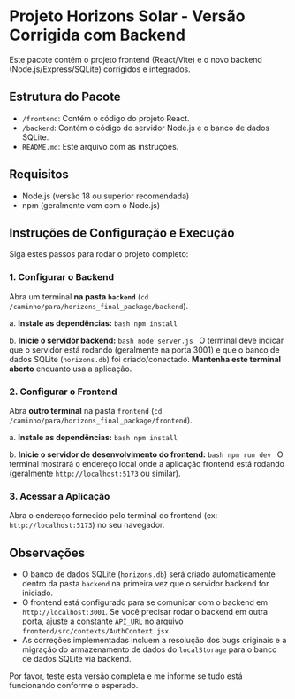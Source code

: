 
# Projeto Horizons Solar - Versão Corrigida com Backend

Este pacote contém o projeto frontend (React/Vite) e o novo backend (Node.js/Express/SQLite) corrigidos e integrados.

## Estrutura do Pacote

-   `/frontend`: Contém o código do projeto React.
-   `/backend`: Contém o código do servidor Node.js e o banco de dados SQLite.
-   `README.md`: Este arquivo com as instruções.

## Requisitos

-   Node.js (versão 18 ou superior recomendada)
-   npm (geralmente vem com o Node.js)

## Instruções de Configuração e Execução

Siga estes passos para rodar o projeto completo:

### 1. Configurar o Backend

Abra um terminal **na pasta `backend`** (`cd /caminho/para/horizons_final_package/backend`).

   a. **Instale as dependências:**
      ```bash
      npm install
      ```

   b. **Inicie o servidor backend:**
      ```bash
      node server.js
      ```
      O terminal deve indicar que o servidor está rodando (geralmente na porta 3001) e que o banco de dados SQLite (`horizons.db`) foi criado/conectado.
      **Mantenha este terminal aberto** enquanto usa a aplicação.

### 2. Configurar o Frontend

Abra **outro terminal** na pasta `frontend` (`cd /caminho/para/horizons_final_package/frontend`).

   a. **Instale as dependências:**
      ```bash
      npm install
      ```

   b. **Inicie o servidor de desenvolvimento do frontend:**
      ```bash
      npm run dev
      ```
      O terminal mostrará o endereço local onde a aplicação frontend está rodando (geralmente `http://localhost:5173` ou similar).

### 3. Acessar a Aplicação

Abra o endereço fornecido pelo terminal do frontend (ex: `http://localhost:5173`) no seu navegador.

## Observações

-   O banco de dados SQLite (`horizons.db`) será criado automaticamente dentro da pasta `backend` na primeira vez que o servidor backend for iniciado.
-   O frontend está configurado para se comunicar com o backend em `http://localhost:3001`. Se você precisar rodar o backend em outra porta, ajuste a constante `API_URL` no arquivo `frontend/src/contexts/AuthContext.jsx`.
-   As correções implementadas incluem a resolução dos bugs originais e a migração do armazenamento de dados do `localStorage` para o banco de dados SQLite via backend.

Por favor, teste esta versão completa e me informe se tudo está funcionando conforme o esperado.

